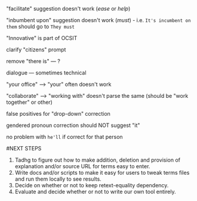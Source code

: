 "facilitate" suggestion doesn't work (_ease_ or _help_)

"inbumbent upon" suggestion doesn't work (_must_)
    - i.e. `It's incumbent on them` should go to `They must`

"Innovative" is part of OCSIT

clarify "citizens" prompt

remove "there is" — ?

dialogue — sometimes technical

"your office" --> "your" often doesn't work

"collaborate" --> "working with" doesn't parse the same (should be "work together" or other)

false positives for "drop-down" correction

gendered pronoun correction should NOT suggest "it"

no problem with `he'll` if correct for that person

#NEXT STEPS

1. Tadhg to figure out how to make addition, deletion and provision of explanation and/or source URL for terms easy to enter.
2. Write docs and/or scripts to make it easy for users to tweak terms files and run them locally to see results.
3. Decide on whether or not to keep retext-equality dependency.
4. Evaluate and decide whether or not to write our own tool entirely.
